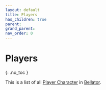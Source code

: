 ```yaml
---
layout: default
title: Players 
has_children: true
parent: 
grand_parent: 
nav_order: 0
---
```

# Players
{: .no_toc }

This is a list of all [Player Character](Game/Core/Terminology#Player%20Character) in [Bellator](Game/Bellator/Bellator).